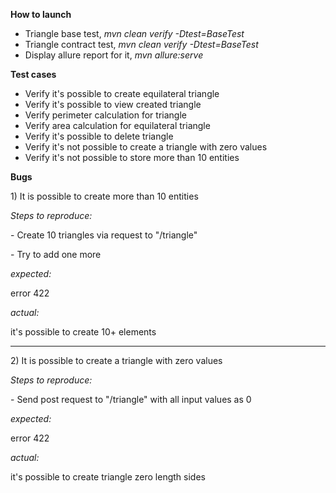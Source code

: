 <b>How to launch</b>
* Triangle base test, <i>mvn clean verify -Dtest=BaseTest</i>
* Triangle contract test, <i>mvn clean verify -Dtest=BaseTest</i>
* Display allure report for it, <i>mvn allure:serve</i>

<b>Test cases</b>
* Verify it's possible to create equilateral triangle
* Verify it's possible to view created triangle 
* Verify perimeter calculation for triangle 
* Verify area calculation for equilateral triangle 
* Verify it's possible to delete triangle 
* Verify it's not possible to create a triangle with zero values 
* Verify it's not possible to store more than 10 entities

<b>Bugs</b>
<p>1) It is possible to create more than 10 entities</p>
<i>Steps to reproduce:</i>
<p>- Create 10 triangles via request to "/triangle"</p>
<p>- Try to add one more</p>
<p><i>expected:</i></p>
<p>error 422</p>
<p><i>actual:</i></p>
<p>it's possible to create 10+ elements</p>

---
<p>2) It is possible to create a triangle with zero values </p>
<i>Steps to reproduce:</i>
<p>- Send post request to "/triangle" with all input values as 0</p>
<p><i>expected:</i></p>
<p>error 422</p>
<p><i>actual:</i></p>
<p>it's possible to create triangle zero length sides </p>
